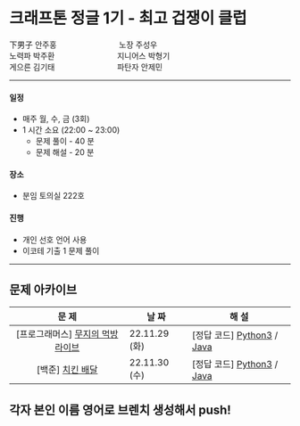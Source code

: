 # 크래프톤 정글 1기 - 최고 겁쟁이 클럽

下男子 안주홍　　　　　　　　노장 주성우<br>
노력파 박주환　　　　　　　　지니어스 박형기<br>
게으른 김기태　　　　　　　　파탄자 안제민<br>      

<hr>


#### 일정
- 매주 월, 수, 금 (3회)
- 1 시간 소요 (22:00 ~ 23:00)
  - 문제 풀이 - 40 분
  - 문제 해설 - 20 분

#### 장소
- 분임 토의실 222호

#### 진행
- 개인 선호 언어 사용
- 이코테 기출 1 문제 풀이

<hr>

## 문제 아카이브
| **문 제** | **날 짜** | **해 설** |
|:----------:|----------|------------|
| [프로그래머스] [무지의 먹방 라이브](https://school.programmers.co.kr/learn/courses/30/lessons/42891) | 22.11.29 (화) | [정답 코드] [Python3](https://github.com/ndb796/python-for-coding-test/blob/master/11/6.py) / [Java](https://github.com/ndb796/python-for-coding-test/blob/master/11/6.java) |
| [백준] [치킨 배달](https://www.acmicpc.net/problem/15686) | 22.11.30 (수) | [정답 코드] [Python3](https://github.com/ndb796/python-for-coding-test/blob/master/12/7.py) / [Java](https://github.com/ndb796/python-for-coding-test/blob/master/12/7.java) |

## 각자 본인 이름 영어로 브렌치 생성해서 push!
